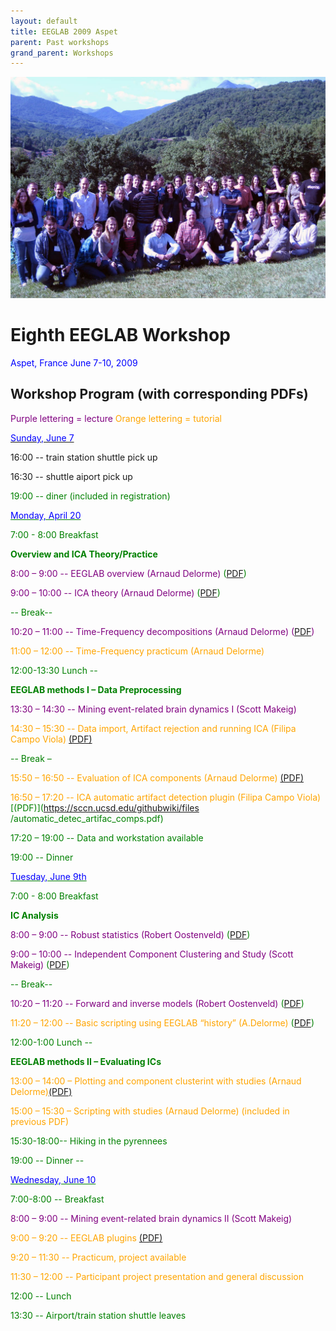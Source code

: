 ```yaml
---
layout: default
title: EEGLAB 2009 Aspet 
parent: Past workshops
grand_parent: Workshops
---
```


![300px\|thumb\|left](/assets/images/Aspet.jpg)

Eighth EEGLAB Workshop
======================

<span style="color: blue">Aspet, France June 7-10, 2009</span>



Workshop Program (with corresponding PDFs)
------------------------------------------

<span style="color: purple">Purple lettering = lecture</span>
<span style="color: orange">Orange lettering = tutorial</span>

<u><span style="color: blue">Sunday, June 7</span></u>


16:00 -- train station shuttle pick up

16:30 -- shuttle aiport pick up

<span style="color: green">


19:00 -- diner (included in registration)</span>

<u><span style="color: blue">Monday, April 20</span></u>


<span style="color: green">7:00 - 8:00 Breakfast</span>

<!-- -->


**Overview and ICA Theory/Practice**



<span style="color: purple">8:00 – 9:00 -- EEGLAB overview (Arnaud Delorme) </span>
([PDF](https://sccn.ucsd.edu/githubwiki/files/lecture_eeglaboverview2.pdf))

<span style="color: purple">9:00 – 10:00 -- ICA theory (Arnaud Delorme) </span> ([PDF](https://sccn.ucsd.edu/githubwiki/files/lecture_ica.pdf))


<span style="color: green">-- Break--</span>
<br>

<span style="color: purple">10:20 – 11:00 -- Time-Frequency decompositions (Arnaud Delorme) ([PDF](https://sccn.ucsd.edu/githubwiki/files/lecture_timefreq.pdf))</span>

<span style="color: orange">11:00 – 12:00 -- Time-Frequency practicum (Arnaud Delorme) </span>

<!-- -->


<span style="color: green">12:00-13:30 Lunch --</span>

<!-- -->


**EEGLAB methods I – Data Preprocessing**




<span style="color: purple">13:30 – 14:30 -- Mining event-related brain dynamics I (Scott Makeig)</span>



<span style="color: orange"> 14:30 – 15:30 -- Data import, Artifact rejection and running ICA (Filipa Campo Viola)</span> [(PDF)](https://sccn.ucsd.edu/githubwiki/files/practicum_1_data_import_artifreject.pdf)

<span style="color: green">-- Break –</span>

<span style="color: orange"> 15:50 – 16:50 -- Evaluation of ICA components (Arnaud Delorme) </span> [(PDF)](https://sccn.ucsd.edu/githubwiki/files/practicum_3_evaluateics2.pdf)

<span style="color: orange">16:50 – 17:20 -- ICA automatic artifact detection plugin (Filipa Campo Viola)</span> [(PDF)](https://sccn.ucsd.edu/githubwiki/files
/automatic_detec_artifac_comps.pdf)

17:20 – 19:00 -- Data and workstation available



<span style="color: green">19:00 -- Dinner</span>

<u><span style="color: blue">Tuesday, June 9th</span></u>


<span style="color: green">7:00 - 8:00 Breakfast</span>

<!-- -->


**IC Analysis**


<span style="color: purple">8:00 – 9:00 -- Robust statistics (Robert Oostenveld) </span> ([PDF](https://sccn.ucsd.edu/githubwiki/files/robust_statistics_aspet2009.pdf))

<span style="color: purple">9:00 – 10:00 -- Independent Component Clustering and Study (Scott Makeig) </span> ([PDF](https://sccn.ucsd.edu/githubwiki/files/eeglab_aspet_clustering09.pdf))

<span style="color: green">-- Break--</span>

<span style="color: purple">10:20 – 11:20 -- Forward and inverse models (Robert Oostenveld) </span> ([PDF](https://sccn.ucsd.edu/githubwiki/files/forward_and_inverse_models_aspet2009.pdf))

<span style="color: orange">11:20 – 12:00 -- Basic scripting using EEGLAB “history” (A.Delorme)</span> ([PDF](https://sccn.ucsd.edu/githubwiki/files/practicum_4_basic_scripting.pdf))
<br>

<span style="color: green">12:00-1:00 Lunch --</span>



**EEGLAB methods II – Evaluating ICs**


<span style="color: orange">13:00 – 14:00 – Plotting and component clusterint
with studies (Arnaud Delorme)</span>[(PDF)](https://sccn.ucsd.edu/githubwiki/files/practicum_9_studyplotedit2.pdf)

<span style="color: orange">15:00 – 15:30 – Scripting with studies (Arnaud Delorme) (included in previous PDF)</span>

<!-- -->


<span style="color: green">15:30-18:00-- Hiking in the pyrennees</span>

<!-- -->


<span style="color: green">19:00 -- Dinner --</span>

<u><span style="color: blue">Wednesday, June 10</span></u>


<span style="color: green">7:00-8:00 -- Breakfast</span>

<!-- -->



<span style="color: purple">8:00 – 9:00 -- Mining event-related brain dynamics II (Scott Makeig)</span>

<span style="color: orange">9:00 – 9:20 -- EEGLAB plugins</span> [(PDF)](https://sccn.ucsd.edu/githubwiki/files/eeglab_plugins2.pdf)
<!-- -->



<span style="color: orange">9:20 – 11:30 -- Practicum, project available</span>

<span style="color: orange">11:30 – 12:00 -- Participant project presentation and general discussion</span>

<!-- -->


<span style="color: green">12:00 -- Lunch</span>

<!-- -->


<span style="color: green">13:30 -- Airport/train station shuttle leaves</span>

